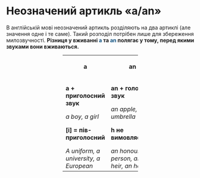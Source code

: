 # Неозначений артикль «a/an»

В англiйськiй мовi неозначений артикль роздiляють на два артиклi (але значення одне i те саме). Такий розподiл потрiбен лише для збереження милозвучностi. **Рiзниця у вживаннi <font color="#0F5181">a</font> та <font color="#0F5181">an</font> полягає у тому, перед якими звуками вони вживаються.**

<table style="width:40%; margin:auto">
<tr>
<th><p align="center">a</p></th>
<th><p align="center">an</p></th>
</tr>
<tr>
<td>
<p><b>a + приголосний звук</b></p>
<p><i>a boy, a girl</i></p>
<p><b>[i] = пiв-приголосний</b></p>
<i>A uniform, a university,
a European</i>
</td>
<td><p><b>an + голосний звук</b></p>
<p><i>an apple, an umbrella</i></p>
<p><b>h не вимовляється</b></p>
<i>an honourable person, an
heir, an hour</i></td>
</tr>
</table>

